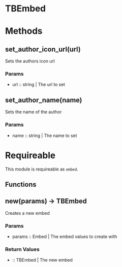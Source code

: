 # TBEmbed

# Methods

## set_author_icon_url(url)

Sets the authors icon url

### Params
- url :: string | The url to set


## set_author_name(name)

Sets the name of the author

### Params
- name :: string | The name to set


# Requireable

This module is requireable as `embed`.

## Functions

## new(params) -> TBEmbed

Creates a new embed

### Params
- params :: Embed | The embed values to create with


### Return Values
- :: TBEmbed | The new embed

